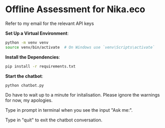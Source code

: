 # Offline Assessment for Nika.eco

Refer to my email for the relevant API keys

**Set Up a Virtual Environment**:

```bash
python -m venv venv
source venv/bin/activate  # On Windows use `venv\Scripts\activate`
```

**Install the Dependencies**:

```bash
pip install -r requirements.txt
```

**Start the chatbot**:

```bash
python chatbot.py
```

Do have to wait up to a minute for initalisation. Please ignore the warnings for now, my apologies.

Type in prompt in terminal when you see the input "Ask me:".

Type in "quit" to exit the chatbot conversation.
